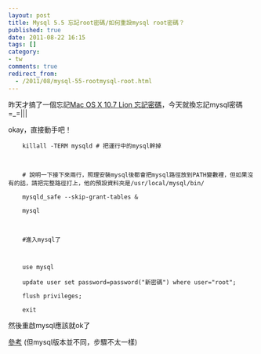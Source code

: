 ```yaml
---
layout: post
title: Mysql 5.5 忘記root密碼/如何重設mysql root密碼？
published: true
date: 2011-08-22 16:15
tags: []
category:
- tw
comments: true
redirect_from:
  - /2011/08/mysql-55-rootmysql-root.html
---
```



昨天才搞了一個忘記[Mac OS X 10.7 Lion 忘記密碼][1]，今天就換忘記mysql密碼=_=|||

okay，直接動手吧！


		killall -TERM mysqld # 把運行中的mysql幹掉



		# 說明一下接下來兩行，照理安裝mysql後都會把mysql路徑放到PATH變數裡，但如果沒有的話，請把完整路徑打上，他的預設資料夾是/usr/local/mysql/bin/

		mysqld_safe --skip-grant-tables &

		mysql



		#進入mysql了



		use mysql

		update user set password=password("新密碼") where user="root";

		flush privileges;

		exit


然後重啟mysql應該就ok了


[參考][2] (但mysql版本並不同，步驟不太一樣)

[1]: http://littlebmix.blogspot.com/2011/08/mac-os-x-107-lion.html
[2]: http://azsxdc.blog.ithome.com.tw/post/192/645
